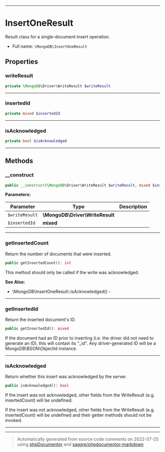 ***

# InsertOneResult

Result class for a single-document insert operation.



* Full name: `\MongoDB\InsertOneResult`



## Properties


### writeResult



```php
private \MongoDB\Driver\WriteResult $writeResult
```






***

### insertedId



```php
private mixed $insertedId
```






***

### isAcknowledged



```php
private bool $isAcknowledged
```






***

## Methods


### __construct



```php
public __construct(\MongoDB\Driver\WriteResult $writeResult, mixed $insertedId): mixed
```








**Parameters:**

| Parameter | Type | Description |
|-----------|------|-------------|
| `$writeResult` | **\MongoDB\Driver\WriteResult** |  |
| `$insertedId` | **mixed** |  |




***

### getInsertedCount

Return the number of documents that were inserted.

```php
public getInsertedCount(): int
```

This method should only be called if the write was acknowledged.








**See Also:**

* \MongoDB\InsertOneResult::isAcknowledged() - 

***

### getInsertedId

Return the inserted document's ID.

```php
public getInsertedId(): mixed
```

If the document had an ID prior to inserting (i.e. the driver did not
need to generate an ID), this will contain its "_id". Any
driver-generated ID will be a MongoDB\BSON\ObjectId instance.









***

### isAcknowledged

Return whether this insert was acknowledged by the server.

```php
public isAcknowledged(): bool
```

If the insert was not acknowledged, other fields from the WriteResult
(e.g. insertedCount) will be undefined.

If the insert was not acknowledged, other fields from the WriteResult
(e.g. insertedCount) will be undefined and their getter methods should
not be invoked.









***


***
> Automatically generated from source code comments on 2022-07-25 using [phpDocumentor](http://www.phpdoc.org/) and [saggre/phpdocumentor-markdown](https://github.com/Saggre/phpDocumentor-markdown)
